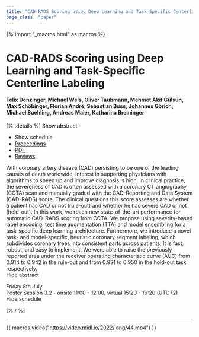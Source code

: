```yaml
---
title: "CAD-RADS Scoring using Deep Learning and Task-Specific Centerline Labeling"
page_class: "paper"
---
```


{% import "_macros.html" as macros %}

# CAD-RADS Scoring using Deep Learning and Task-Specific Centerline Labeling

#### Felix Denzinger, Michael Wels, Oliver Taubmann, Mehmet Akif Gülsün, Max Schöbinger, Florian André, Sebastian Buss, Johannes Görich, Michael Suehling, Andreas Maier, Katharina Breininger

[% .details %]
<a class="toggle_visibility" data-selector=".abstract" data-level="3">Show abstract</a>
- <a class="toggle_visibility" data-selector=".schedule" data-level="3">Show schedule</a>
- <a href="">Proceedings</a>
- <a href="https://openreview.net/pdf?id=vVPMifME8b">PDF</a>
- <a href="https://openreview.net/forum?id=vVPMifME8b">Reviews</a>

<p>
    <span class="abstract">
        With coronary artery disease (CAD) persisting to be one of the leading causes of death worldwide, interest in supporting physicians with algorithms to speed up and improve diagnosis is high. In clinical practice, the severeness of CAD is often assessed with a coronary CT angiography (CCTA) scan and manually graded with the CAD-Reporting and Data System (CAD-RADS) score.  The clinical questions this score assesses are whether a patient has CAD or not (rule-out) and whether he has severe CAD or not (hold-out). In this work, we reach new state-of-the-art performance for automatic CAD-RADS scoring from CCTA. We propose using severity-based label encoding, test time augmentation (TTA) and model ensembling for a task-specific deep learning architecture. Furthermore, we introduce a novel task- and model-specific, heuristic coronary segment labeling, which subdivides coronary trees into consistent parts across patients. It is fast, robust, and easy to implement. We were able to raise the previously reported area under the receiver operating characteristic curve (AUC) from 0.914 to 0.942 in the rule-out and from 0.921 to 0.950 in the hold-out task respectively.
        <br>
        <span class="actions"><a class="toggle_visibility" data-level="2">Hide abstract</a></span>
    </span>
</p>

<p>
    <span class="schedule">
        Friday 8th July<br>Poster Session 3.2 - onsite 11:00 - 12:00, virtual 15:20 - 16:20 (UTC+2)
        <br>
        <span class="actions"><a class="toggle_visibility" data-level="2">Hide schedule</a></span>
    </span>
</p>

[% / %]


---
{{ macros.video("https://video.midl.io/2022/long/44.mp4") }}
